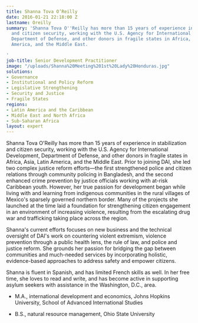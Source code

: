 ```yaml
---
title: Shanna Tova O’Reilly
date: 2016-01-21 22:18:00 Z
lastname: Oreilly
summary: 'Shanna Tova O''Reilly has more than 15 years of experience in stabilization
  and citizen security, working with the U.S. Agency for International Development,
  Department of Defense, and other donors in fragile states in Africa, Asia, Latin
  America, and the Middle East.

'
job-title: Senior Development Practitioner
image: "/uploads/Shanna%20Meeting%201st%20Lady%20Honduras.jpg"
solutions:
- Governance
- Institutional and Policy Reform
- Legislative Strengthening
- Security and Justice
- Fragile States
regions:
- Latin America and the Caribbean
- Middle East and North Africa
- Sub-Saharan Africa
layout: expert
---
```


Shanna Tova O'Reilly has more than 15 years of experience in stabilization and citizen security, working with the U.S. Agency for International Development, Department of Defense, and other donors in fragile states in Africa, Asia, Latin America, and the Middle East. Prior to joining DAI, she led two complex justice reform efforts—the first strengthened police and citizen relations through community policing in Bangladesh, and the second enhanced crime prevention by justice officials working with at-risk Caribbean youth. However, her true passion for development began while living with and learning from indigenous communities in the rural villages of Mexico's sparsely governed northern border. Many of the projects she launched at the time laid a foundation for strengthening citizen engagement in an environment of increasing violence, resulting from the escalating drug war and trafficking taking place across the region.

Shanna's current efforts focuses on new business and the technical oversight of DAI's work on countering violent extremism, violence prevention through a public health lens, the rule of law, and police and justice reform. She grounds her passion for bridging the gap between communities and much-needed services by incorporating holistic, evidence-based approaches to address safety and empower citizens.

Shanna is fluent in Spanish, and has limited French skills as well. In her free time, she loves to read and write, and has become active in supporting asylum seekers with assistance in the Washington, D.C., area.

* M.A., international development and economics, Johns Hopkins University, School of Advanced International Studies

* B.S., natural resource management, Ohio State University